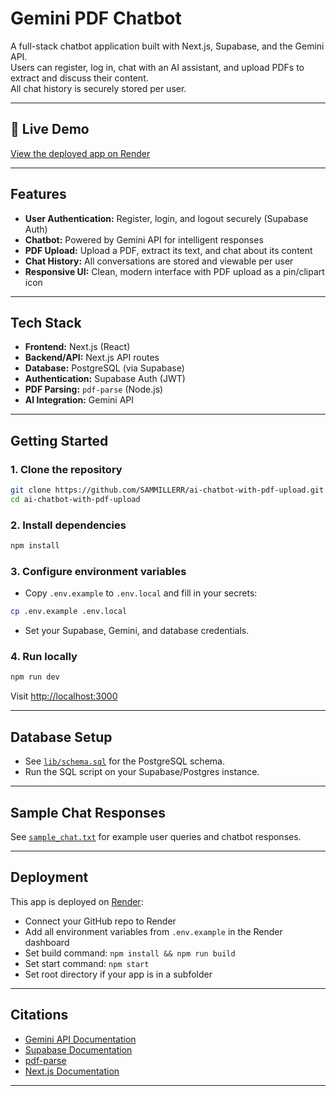 # Gemini PDF Chatbot

A full-stack chatbot application built with Next.js, Supabase, and the Gemini API.  
Users can register, log in, chat with an AI assistant, and upload PDFs to extract and discuss their content.  
All chat history is securely stored per user.

---

## 🚀 Live Demo

[View the deployed app on Render](https://your-app.onrender.com)

---

## Features

- **User Authentication:** Register, login, and logout securely (Supabase Auth)
- **Chatbot:** Powered by Gemini API for intelligent responses
- **PDF Upload:** Upload a PDF, extract its text, and chat about its content
- **Chat History:** All conversations are stored and viewable per user
- **Responsive UI:** Clean, modern interface with PDF upload as a pin/clipart icon

---

## Tech Stack

- **Frontend:** Next.js (React)
- **Backend/API:** Next.js API routes
- **Database:** PostgreSQL (via Supabase)
- **Authentication:** Supabase Auth (JWT)
- **PDF Parsing:** `pdf-parse` (Node.js)
- **AI Integration:** Gemini API

---

## Getting Started

### 1. Clone the repository

```sh
git clone https://github.com/SAMMILLERR/ai-chatbot-with-pdf-upload.git
cd ai-chatbot-with-pdf-upload
```

### 2. Install dependencies

```sh
npm install
```

### 3. Configure environment variables

- Copy `.env.example` to `.env.local` and fill in your secrets:

```sh
cp .env.example .env.local
```

- Set your Supabase, Gemini, and database credentials.

### 4. Run locally

```sh
npm run dev
```

Visit [http://localhost:3000](http://localhost:3000)

---

## Database Setup

- See [`lib/schema.sql`](lib/schema.sql) for the PostgreSQL schema.
- Run the SQL script on your Supabase/Postgres instance.

---

## Sample Chat Responses

See [`sample_chat.txt`](sample_chat.txt) for example user queries and chatbot responses.

---

## Deployment

This app is deployed on [Render](https://render.com/):

- Connect your GitHub repo to Render
- Add all environment variables from `.env.example` in the Render dashboard
- Set build command: `npm install && npm run build`
- Set start command: `npm start`
- Set root directory if your app is in a subfolder

---

## Citations

- [Gemini API Documentation](https://ai.google.dev/gemini-api/docs)
- [Supabase Documentation](https://supabase.com/docs)
- [pdf-parse](https://www.npmjs.com/package/pdf-parse)
- [Next.js Documentation](https://nextjs.org/docs)

---


